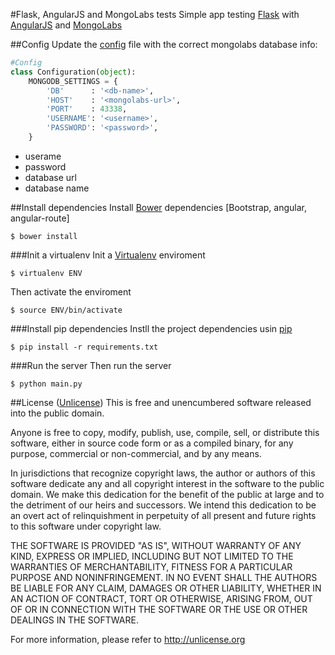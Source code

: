 #Flask, AngularJS and MongoLabs tests
Simple app testing [Flask](http://flask.pocoo.org/) with [AngularJS](http://angularjs.org/) and [MongoLabs](https://mongolab.com/welcome/)

##Config
Update the [config](https://github.com/vitorleal/flask-tests/blob/master/flask_app/config.py) file with the correct mongolabs database info:
```python
#Config
class Configuration(object):
    MONGODB_SETTINGS = {
        'DB'      : '<db-name>',
        'HOST'    : '<mongolabs-url>',
        'PORT'    : 43338,
        'USERNAME': '<username>',
        'PASSWORD': '<password>',
    }

```

- userame
- password
- database url
- database name

##Install dependencies
Install [Bower](http://bower.io/) dependencies [Bootstrap, angular, angular-route]
```
$ bower install
```


###Init a virtualenv
Init a [Virtualenv](http://www.virtualenv.org/) enviroment
```
$ virtualenv ENV
```
Then activate the enviroment
```
$ source ENV/bin/activate
```

###Install pip dependencies
Instll the project dependencies usin [pip](http://www.pip-installer.org/en/latest/)
```
$ pip install -r requirements.txt
```

###Run the server
Then run the server
```
$ python main.py
```

##License ([Unlicense](http://unlicense.org))
This is free and unencumbered software released into the public domain.

Anyone is free to copy, modify, publish, use, compile, sell, or
distribute this software, either in source code form or as a compiled
binary, for any purpose, commercial or non-commercial, and by any
means.

In jurisdictions that recognize copyright laws, the author or authors
of this software dedicate any and all copyright interest in the
software to the public domain. We make this dedication for the benefit
of the public at large and to the detriment of our heirs and
successors. We intend this dedication to be an overt act of
relinquishment in perpetuity of all present and future rights to this
software under copyright law.

THE SOFTWARE IS PROVIDED "AS IS", WITHOUT WARRANTY OF ANY KIND,
EXPRESS OR IMPLIED, INCLUDING BUT NOT LIMITED TO THE WARRANTIES OF
MERCHANTABILITY, FITNESS FOR A PARTICULAR PURPOSE AND NONINFRINGEMENT.
IN NO EVENT SHALL THE AUTHORS BE LIABLE FOR ANY CLAIM, DAMAGES OR
OTHER LIABILITY, WHETHER IN AN ACTION OF CONTRACT, TORT OR OTHERWISE,
ARISING FROM, OUT OF OR IN CONNECTION WITH THE SOFTWARE OR THE USE OR
OTHER DEALINGS IN THE SOFTWARE.

For more information, please refer to <http://unlicense.org>
